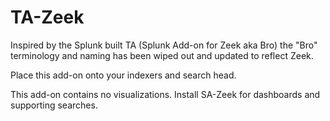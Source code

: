 # TA-Zeek

Inspired by the Splunk built TA (Splunk Add-on for Zeek aka Bro) the "Bro" terminology and naming has been wiped out and updated to reflect Zeek.

Place this add-on onto your indexers and search head. 

This add-on contains no visualizations. Install SA-Zeek for dashboards and supporting searches.
